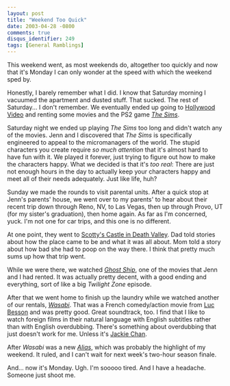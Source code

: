 ```yaml
---
layout: post
title: "Weekend Too Quick"
date: 2003-04-28 -0800
comments: true
disqus_identifier: 249
tags: [General Ramblings]
---
```

This weekend went, as most weekends do, altogether too quickly and now
that it's Monday I can only wonder at the speed with which the weekend
sped by.
 
 Honestly, I barely remember what I did. I know that Saturday morning I
vacuumed the apartment and dusted stuff. That sucked. The rest of
Saturday... I don't remember. We eventually ended up going to [Hollywood
Video](http://www.hollywoodvideo.com/) and renting some movies and the
PS2 game [*The
Sims*](http://www.amazon.com/exec/obidos/ASIN/B00006GSO0/mhsvortex).
 
 Saturday night we ended up playing *The Sims* too long and didn't watch
any of the movies. Jenn and I discovered that *The Sims* is specifically
engineered to appeal to the micromanagers of the world. The stupid
characters you create require *so much attention* that it's almost hard
to have fun with it. We played it forever, just trying to figure out how
to make the characters happy. What we decided is that it's *too real*:
There are just not enough hours in the day to actually keep your
characters happy and meet all of their needs adequately. Just like life,
huh?
 
 Sunday we made the rounds to visit parental units. After a quick stop
at Jenn's parents' house, we went over to my parents' to hear about
their recent trip down through Reno, NV, to Las Vegas, then up through
Provo, UT (for my sister's graduation), then home again. As far as I'm
concerned, yuck. I'm not one for car trips, and this one is no
different.
 
 At one point, they went to [Scotty's Castle in Death
Valley](http://www.nps.gov/deva/FrameSet_culture.htm). Dad told stories
about how the place came to be and what it was all about. Mom told a
story about how bad she had to poop on the way there. I think that
pretty much sums up how that trip went.
 
 While we were there, we watched [*Ghost
Ship*](http://www.amazon.com/exec/obidos/ASIN/B00005JLK1/mhsvortex), one
of the movies that Jenn and I had rented. It was actually pretty decent,
with a good ending and everything, sort of like a big *Twilight Zone*
episode.
 
 After that we went home to finish up the laundry while we watched
another of our rentals,
[*Wasabi*](http://www.amazon.com/exec/obidos/ASIN/B00007L4OM/mhsvortex).
That was a French comedy/action movie from [Luc
Besson](http://us.imdb.com/Name?Besson,+Luc) and was pretty good. Great
soundtrack, too. I find that I like to watch foreign films in their
natural language with English subtitles rather than with English
overdubbing. There's something about overdubbing that just doesn't work
for me. Unless it's [Jackie
Chan](http://us.imdb.com/Name?Chan,+Jackie).
 
 After *Wasabi* was a new
[*Alias*](http://abc.abcnews.go.com/primetime/alias/index.html), which
was probably the highlight of my weekend. It ruled, and I can't wait for
next week's two-hour season finale.
 
 And... now it's Monday. Ugh. I'm sooooo tired. And I have a headache.
Someone just shoot me.
